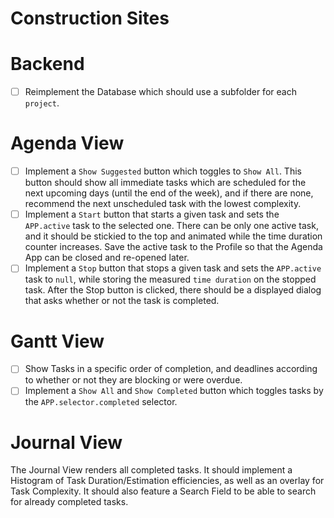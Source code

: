 
# Construction Sites

# Backend

- [ ] Reimplement the Database which should use a subfolder for each `project`.

# Agenda View

- [ ] Implement a `Show Suggested` button which toggles to `Show All`. This button should
      show all immediate tasks which are scheduled for the next upcoming days (until the end
      of the week), and if there are none, recommend the next unscheduled task with the lowest
      complexity.
- [ ] Implement a `Start` button that starts a given task and sets the `APP.active` task to
      the selected one. There can be only one active task, and it should be stickied to the top
      and animated while the time duration counter increases. Save the active task to the Profile
      so that the Agenda App can be closed and re-opened later.
- [ ] Implement a `Stop` button that stops a given task and sets the `APP.active` task to `null`,
      while storing the measured `time duration` on the stopped task. After the Stop button is
      clicked, there should be a displayed dialog that asks whether or not the task is completed.

# Gantt View

- [ ] Show Tasks in a specific order of completion, and deadlines according to whether or not
      they are blocking or were overdue.
- [ ] Implement a `Show All` and `Show Completed` button which toggles tasks by the
      `APP.selector.completed` selector.

# Journal View

The Journal View renders all completed tasks. It should implement a Histogram of Task
Duration/Estimation efficiencies, as well as an overlay for Task Complexity. It should
also feature a Search Field to be able to search for already completed tasks.

